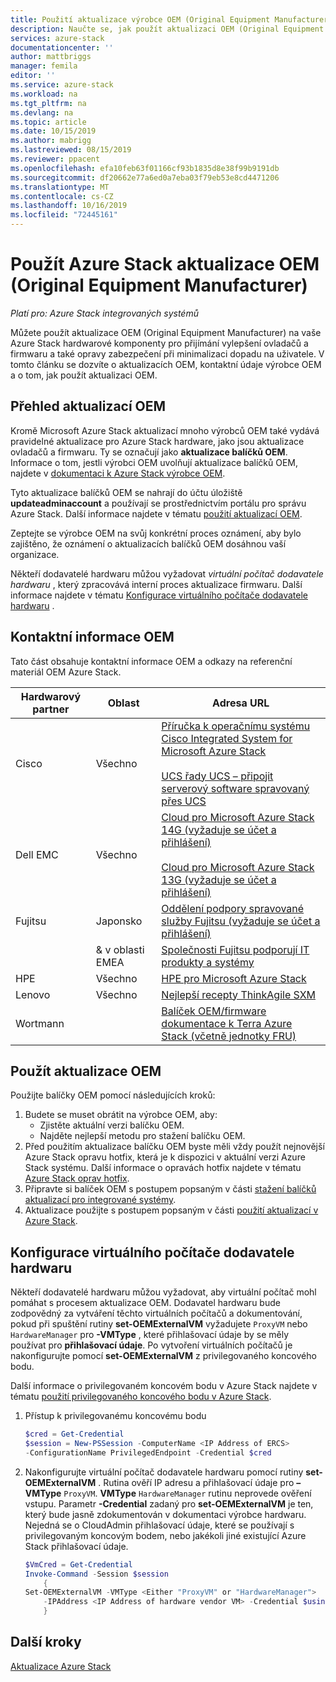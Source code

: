 ```yaml
---
title: Použití aktualizace výrobce OEM (Original Equipment Manufacturer) na Azure Stack | Microsoft Docs
description: Naučte se, jak použít aktualizaci OEM (Original Equipment Manufacturer) na Azure Stack.
services: azure-stack
documentationcenter: ''
author: mattbriggs
manager: femila
editor: ''
ms.service: azure-stack
ms.workload: na
ms.tgt_pltfrm: na
ms.devlang: na
ms.topic: article
ms.date: 10/15/2019
ms.author: mabrigg
ms.lastreviewed: 08/15/2019
ms.reviewer: ppacent
ms.openlocfilehash: efa10feb63f01166cf93b1835d8e38f99b9191db
ms.sourcegitcommit: df20662e77a6ed0a7eba03f79eb53e8cd4471206
ms.translationtype: MT
ms.contentlocale: cs-CZ
ms.lasthandoff: 10/16/2019
ms.locfileid: "72445161"
---
```

# <a name="apply-azure-stack-original-equipment-manufacturer-oem-updates"></a>Použít Azure Stack aktualizace OEM (Original Equipment Manufacturer)

*Platí pro: Azure Stack integrovaných systémů*

Můžete použít aktualizace OEM (Original Equipment Manufacturer) na vaše Azure Stack hardwarové komponenty pro přijímání vylepšení ovladačů a firmwaru a také opravy zabezpečení při minimalizaci dopadu na uživatele. V tomto článku se dozvíte o aktualizacích OEM, kontaktní údaje výrobce OEM a o tom, jak použít aktualizaci OEM.

## <a name="overview-of-oem-updates"></a>Přehled aktualizací OEM

Kromě Microsoft Azure Stack aktualizací mnoho výrobců OEM také vydává pravidelné aktualizace pro Azure Stack hardware, jako jsou aktualizace ovladačů a firmwaru. Ty se označují jako **aktualizace balíčků OEM**. Informace o tom, jestli výrobci OEM uvolňují aktualizace balíčků OEM, najdete v [dokumentaci k Azure Stack výrobce OEM](#oem-contact-information).

Tyto aktualizace balíčků OEM se nahrají do účtu úložiště **updateadminaccount** a používají se prostřednictvím portálu pro správu Azure Stack. Další informace najdete v tématu [použití aktualizací OEM](#apply-oem-updates).

Zeptejte se výrobce OEM na svůj konkrétní proces oznámení, aby bylo zajištěno, že oznámení o aktualizacích balíčků OEM dosáhnou vaší organizace.

Někteří dodavatelé hardwaru můžou vyžadovat *virtuální počítač dodavatele hardwaru* , který zpracovává interní proces aktualizace firmwaru. Další informace najdete v tématu [Konfigurace virtuálního počítače dodavatele hardwaru](#configure-hardware-vendor-vm) .

## <a name="oem-contact-information"></a>Kontaktní informace OEM 

Tato část obsahuje kontaktní informace OEM a odkazy na referenční materiál OEM Azure Stack.

| Hardwarový partner | Oblast | Adresa URL |
|------------------|--------|-------------------------------------------------------------------------------------------------------------------------------------------------------------------------------------------------------------------------------------------------------------------------------------------------------------------------------------------|
| Cisco | Všechno | [Příručka k operačnímu systému Cisco Integrated System for Microsoft Azure Stack](https://www.cisco.com/c/en/us/td/docs/unified_computing/ucs/azure-stack/b_Azure_Stack_Operations_Guide_4-0/b_Azure_Stack_Operations_Guide_4-0_chapter_01000.html)<br><br>[UCS řady UCS – připojit serverový software spravovaný přes UCS](https://software.cisco.com/download/home/283862063/type/286320368/release/2.0(0)) |
| Dell EMC | Všechno | [Cloud pro Microsoft Azure Stack 14G (vyžaduje se účet a přihlášení)](https://support.emc.com/downloads/44615_Cloud-for-Microsoft-Azure-Stack-14G)<br><br>[Cloud pro Microsoft Azure Stack 13G (vyžaduje se účet a přihlášení)](https://support.emc.com/downloads/42238_Cloud-for-Microsoft-Azure-Stack-13G) |
| Fujitsu | Japonsko | [Oddělení podpory spravované služby Fujitsu (vyžaduje se účet a přihlášení)](https://eservice.fujitsu.com/supportdesk-web/) |
|  | & v oblasti EMEA | [Společnosti Fujitsu podporují IT produkty a systémy](https://support.ts.fujitsu.com/IndexContact.asp?lng=COM&ln=no&LC=del) |
| HPE | Všechno | [HPE pro Microsoft Azure Stack](http://www.hpe.com/info/MASupdates) |
| Lenovo | Všechno | [Nejlepší recepty ThinkAgile SXM](https://datacentersupport.lenovo.com/us/en/solutions/ht505122)
| Wortmann |  | [Balíček OEM/firmware](https://drive.terracloud.de/dl/fiTdTb66mwDAJWgUXUW8KNsd/OEM)<br>[dokumentace k Terra Azure Stack (včetně jednotky FRU)](https://drive.terracloud.de/dl/fiWGZwCySZSQyNdykXCFiVCR/TerraAzSDokumentation)

## <a name="apply-oem-updates"></a>Použít aktualizace OEM

Použijte balíčky OEM pomocí následujících kroků:

1. Budete se muset obrátit na výrobce OEM, aby:
      - Zjistěte aktuální verzi balíčku OEM.  
      - Najděte nejlepší metodu pro stažení balíčku OEM.  
2. Před použitím aktualizace balíčku OEM byste měli vždy použít nejnovější Azure Stack opravu hotfix, která je k dispozici v aktuální verzi Azure Stack systému. Další informace o opravách hotfix najdete v tématu [Azure Stack oprav hotfix](https://docs.microsoft.com/azure-stack/operator/azure-stack-servicing-policy).
3. Připravte si balíček OEM s postupem popsaným v části [stažení balíčků aktualizací pro integrované systémy](azure-stack-servicing-policy.md).
4. Aktualizace použijte s postupem popsaným v části [použití aktualizací v Azure Stack](azure-stack-apply-updates.md).

## <a name="configure-hardware-vendor-vm"></a>Konfigurace virtuálního počítače dodavatele hardwaru

Někteří dodavatelé hardwaru můžou vyžadovat, aby virtuální počítač mohl pomáhat s procesem aktualizace OEM. Dodavatel hardwaru bude zodpovědný za vytváření těchto virtuálních počítačů a dokumentování, pokud při spuštění rutiny **set-OEMExternalVM** vyžadujete `ProxyVM` nebo `HardwareManager` pro **-VMType** , které přihlašovací údaje by se měly používat pro **přihlašovací údaje**. Po vytvoření virtuálních počítačů je nakonfigurujte pomocí **set-OEMExternalVM** z privilegovaného koncového bodu.

Další informace o privilegovaném koncovém bodu v Azure Stack najdete v tématu [použití privilegovaného koncového bodu v Azure Stack](azure-stack-privileged-endpoint.md).

1.  Přístup k privilegovanému koncovému bodu

    ```powershell  
    $cred = Get-Credential
    $session = New-PSSession -ComputerName <IP Address of ERCS>
    -ConfigurationName PrivilegedEndpoint -Credential $cred
    ```

2. Nakonfigurujte virtuální počítač dodavatele hardwaru pomocí rutiny **set-OEMExternalVM** . Rutina ověří IP adresu a přihlašovací údaje pro **– VMType** `ProxyVM`. **VMType** `HardwareManager` rutinu neprovede ověření vstupu. Parametr **-Credential** zadaný pro **set-OEMExternalVM** je ten, který bude jasně zdokumentován v dokumentaci výrobce hardwaru.  Nejedná se o CloudAdmin přihlašovací údaje, které se používají s privilegovaným koncovým bodem, nebo jakékoli jiné existující Azure Stack přihlašovací údaje.

    ```powershell  
    $VmCred = Get-Credential
    Invoke-Command -Session $session
        { 
    Set-OEMExternalVM -VMType <Either "ProxyVM" or "HardwareManager">
        -IPAddress <IP Address of hardware vendor VM> -Credential $using:VmCred
        }
    ```

## <a name="next-steps"></a>Další kroky

[Aktualizace Azure Stack](azure-stack-updates.md)
